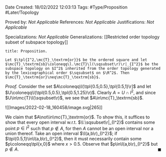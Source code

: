 <div class="topSpace"></div>

Date Created: 18/02/2022 12:03:13
Tags: #Type/Proposition #Later/Topology

Proved by: _Not Applicable_
References: _Not Applicable_
Justifications: _Not Applicable_

Specializations: _Not Applicable_
Generalizations: [[Restricted order topology subset of subspace topology]]

``` ad-Proposition
title: Proposition.

Let $\tpl{I^2,\mc{T}_\textrm{or}}$ be the ordered square and let $\mc{T}_\textrm{sb}\coloneqq\l.\mc{T}\l(\sqsubset\r)\r|_{I^2}$ be the subspace topology on $I^2$ inherited from the order topology generated by the lexicographical order $\sqsubset$ on $\R^2$. Then $\mc{T}_\textrm{or}\neq\mc{T}_\textrm{sb}$.

```

<i>Proof.</i> Consider the set $A\coloneqq\l(\tpl{0.5,0.5},\tpl{0.5,1}\r]$ and let $U\coloneqq\l(\tpl{0.5,0.5},\tpl{0.5,1.25}\r)$. Clearly $A=U\cap I^2$, and since $U\in\mc{T}\l(\sqsubset\r)$, we see that $A\in\mc{T}_\textrm{sb}$.

![[Images/2022-02-18_160458/image.svg|265]]

We claim that $A\not\in\mc{T}_\textrm{or}$. To show this, it suffices to show that every open interval w.r.t. $\l.\sqsubset\r|_{I^2}$ contains some point $p\in I^2$ such that $p\not\in A$, for then $A$ cannot be an open interval nor a union thereof. Take an open interval $\l(a,b\r)_{I^2}$; if $\tpl{0.5,1}\in\l(a,b\r)_{I^2}$, then it must necessarily contain some $p\coloneqq\tpl{x,0}$ where $x>0.5$. Observe that $p\in\l(a,b\r)_{I^2}$ but $p\not\in A$.<span style="float:right;">$\blacksquare$</span>
